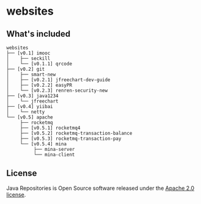 # websites

## What's included
```
websites
├── [v0.1] imooc
│    ├── seckill
│    └── [v0.1.1] qrcode
├── [v0.2] git
│    ├── smart-new
│    ├── [v0.2.1] jfreechart-dev-guide
│    ├── [v0.2.2] easyPR
│    └── [v0.2.3] renren-security-new
├── [v0.3] java1234
│    └── jfreechart
├── [v0.4] yiibai
│    └── netty
└── [v0.5] apache
     ├── rocketmq
     ├── [v0.5.1] rocketmq4
     ├── [v0.5.2] rocketmq-transaction-balance
     ├── [v0.5.3] rocketmq-transaction-pay
     └── [v0.5.4] mina
          ├── mina-server
          └── mina-client
```

## License
Java Repositories is Open Source software released under the [Apache 2.0 license](http://www.apache.org/licenses/LICENSE-2.0.html).